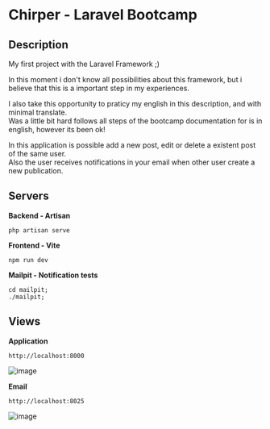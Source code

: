 # Chirper - Laravel Bootcamp

## Description
My first project with the Laravel Framework ;)

In this moment i don't know all possibilities about this framework, but i believe that this is a important step in my experiences.

I also take this opportunity to praticy my english in this description, and with minimal translate.
<br>Was a little bit hard follows all steps of the bootcamp documentation for is in english, however its been ok!

In this application is possible add a new post, edit or delete a existent post of the same user.
<br>Also the user receives notifications in your email when other user create a new publication.

## Servers
**Backend - Artisan**
```
php artisan serve
```

**Frontend - Vite**
```
npm run dev
```

**Mailpit - Notification tests**
```
cd mailpit;
./mailpit;
```

## Views
**Application**
```
http://localhost:8000
```

![image](https://github.com/rauldiamantino/Chirper/assets/100098231/3a2cd3a9-b95d-4cda-a627-b92b68e62e72)


**Email**
```
http://localhost:8025
```

![image](https://github.com/rauldiamantino/Chirper/assets/100098231/cecade6a-7b50-49cb-ae93-3c1a472a1a31)
